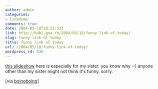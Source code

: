 ```yaml
---
author: admin
categories:
- linkdump
comments: true
date: 2004-05-18T18:21:52Z
link: http://habi.gna.ch/2004/05/18/funny-link-of-today/
slug: funny-link-of-today
title: funny link of today
url: /2004/05/18/funny-link-of-today/
wordpress_id: 536
---
```


[this slideshow](http://www.stbride.org/conference2002/ViceCards/ViceIndex.html) here is especially for my sister.
you know why :-)
anyone other than my sister might not think it's funny. sorry.

[via [boingboing](http://www.boingboing.net/2004/05/17/design_evolution_of_.html)]
